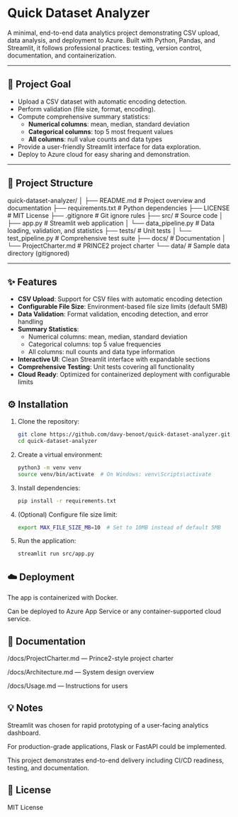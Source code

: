 # Quick Dataset Analyzer

A minimal, end-to-end data analytics project demonstrating CSV upload, data analysis, and deployment to Azure. Built with Python, Pandas, and Streamlit, it follows professional practices: testing, version control, documentation, and containerization.

---

## 🚀 Project Goal
- Upload a CSV dataset with automatic encoding detection.
- Perform validation (file size, format, encoding).
- Compute comprehensive summary statistics:
  - **Numerical columns**: mean, median, standard deviation
  - **Categorical columns**: top 5 most frequent values
  - **All columns**: null value counts and data types
- Provide a user-friendly Streamlit interface for data exploration.
- Deploy to Azure cloud for easy sharing and demonstration.

---

## 📂 Project Structure

quick-dataset-analyzer/
│
├── README.md # Project overview and documentation
├── requirements.txt # Python dependencies
├── LICENSE # MIT License
├── .gitignore # Git ignore rules
├── src/ # Source code
│ ├── app.py # Streamlit web application
│ └── data_pipeline.py # Data loading, validation, and statistics
├── tests/ # Unit tests
│ └── test_pipeline.py # Comprehensive test suite
├── docs/ # Documentation
│ └── ProjectCharter.md # PRINCE2 project charter
└── data/ # Sample data directory (gitignored)

---

## ✨ Features

- **CSV Upload**: Support for CSV files with automatic encoding detection
- **Configurable File Size**: Environment-based file size limits (default 5MB)
- **Data Validation**: Format validation, encoding detection, and error handling
- **Summary Statistics**:
  - Numerical columns: mean, median, standard deviation
  - Categorical columns: top 5 value frequencies
  - All columns: null counts and data type information
- **Interactive UI**: Clean Streamlit interface with expandable sections
- **Comprehensive Testing**: Unit tests covering all functionality
- **Cloud Ready**: Optimized for containerized deployment with configurable limits

## ⚙️ Installation

1. Clone the repository:
   ```bash
   git clone https://github.com/davy-benoot/quick-dataset-analyzer.git
   cd quick-dataset-analyzer
   ```

2. Create a virtual environment:
   ```bash
   python3 -m venv venv
   source venv/bin/activate  # On Windows: venv\Scripts\activate
   ```

3. Install dependencies:
   ```bash
   pip install -r requirements.txt
   ```

4. (Optional) Configure file size limit:
   ```bash
   export MAX_FILE_SIZE_MB=10  # Set to 10MB instead of default 5MB
   ```

5. Run the application:
   ```bash
   streamlit run src/app.py
   ```

## ☁️ Deployment

The app is containerized with Docker.

Can be deployed to Azure App Service or any container-supported cloud service.

## 📄 Documentation

/docs/ProjectCharter.md — Prince2-style project charter

/docs/Architecture.md — System design overview

/docs/Usage.md — Instructions for users

## 💡 Notes

Streamlit was chosen for rapid prototyping of a user-facing analytics dashboard.

For production-grade applications, Flask or FastAPI could be implemented.

This project demonstrates end-to-end delivery including CI/CD readiness, testing, and documentation.

## 📝 License

MIT License
